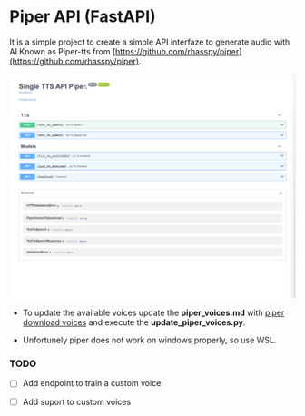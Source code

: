 # Piper API (FastAPI)

It is a simple project to create a simple API interfaze to generate audio with AI Known as Piper-tts from [https://github.com/rhasspy/piper](https://github.com/rhasspy/piper).

![swagger](imgs/swagger.png)

 - To update the available voices update the **piper_voices.md** with [piper download voices](https://github.com/rhasspy/piper/blob/master/VOICES.md) and execute the **update_piper_voices.py**.

 - Unfortunely piper does not work on windows properly, so use WSL.

### TODO

 - [ ] Add endpoint to train a custom voice
 - [ ] Add suport to custom voices

